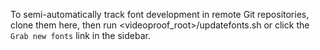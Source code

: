 To semi-automatically track font development in remote Git repositories, clone them here, 
then run <videoproof_root>/updatefonts.sh or click the `Grab new fonts` link in the sidebar.
